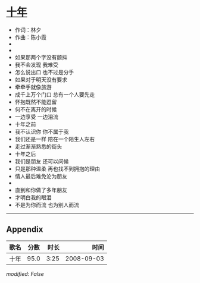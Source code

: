 # [十年](https://music.163.com/song?id=409931814)

* 作词：林夕
* 作曲：陈小霞
*
*
* 如果那两个字没有颤抖
* 我不会发现 我难受
* 怎么说出口 也不过是分手
* 如果对于明天没有要求
* 牵牵手就像旅游
* 成千上万个门口 总有一个人要先走
* 怀抱既然不能逗留
* 何不在离开的时候
* 一边享受 一边泪流
* 十年之前
* 我不认识你 你不属于我
* 我们还是一样 陪在一个陌生人左右
* 走过渐渐熟悉的街头
* 十年之后
* 我们是朋友 还可以问候
* 只是那种温柔 再也找不到拥抱的理由
* 情人最后难免沦为朋友
* 
* 直到和你做了多年朋友
* 才明白我的眼泪
* 不是为你而流 也为别人而流


---

## Appendix

|歌名|分数|时长|时间|
|:---|:---:|---:|---:|
|十年|95.0|3:25|2008-09-03

*modified: False*